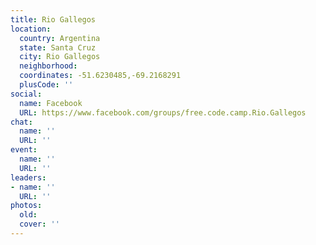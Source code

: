 ```yaml
---
title: Rio Gallegos
location:
  country: Argentina
  state: Santa Cruz
  city: Rio Gallegos
  neighborhood: 
  coordinates: -51.6230485,-69.2168291
  plusCode: ''
social:
  name: Facebook
  URL: https://www.facebook.com/groups/free.code.camp.Rio.Gallegos
chat:
  name: ''
  URL: ''
event:
  name: ''
  URL: ''
leaders:
- name: ''
  URL: ''
photos:
  old: 
  cover: ''
---
```

